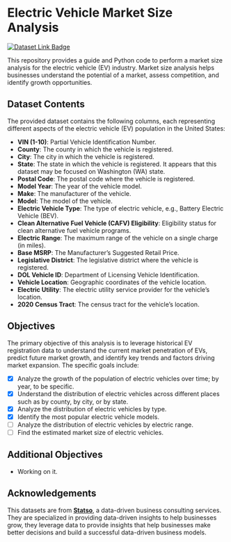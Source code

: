 # Electric Vehicle Market Size Analysis

[![Dataset Link Badge](https://img.shields.io/badge/dataset_link-market_size_of_evs-%23FFF8C9?style=for-the-badge)](https://statso.io/market-size-of-evs-case-study/)


This repository provides a guide and Python code to perform a market size analysis for the electric vehicle (EV) industry. Market size analysis helps businesses understand the potential of a market, assess competition, and identify growth opportunities.


## Dataset Contents

The provided dataset contains the following columns, each representing different aspects of the electric vehicle (EV) population in the United States:

- **VIN (1-10)**: Partial Vehicle Identification Number.
- **County**: The county in which the vehicle is registered.
- **City**: The city in which the vehicle is registered.
- **State**: The state in which the vehicle is registered. It appears that this dataset may be focused on Washington (WA) state.
- **Postal Code**: The postal code where the vehicle is registered.
- **Model Year**: The year of the vehicle model.
- **Make**: The manufacturer of the vehicle.
- **Model**: The model of the vehicle.
- **Electric Vehicle Type**: The type of electric vehicle, e.g., Battery Electric Vehicle (BEV).
- **Clean Alternative Fuel Vehicle (CAFV) Eligibility**: Eligibility status for clean alternative fuel vehicle programs.
- **Electric Range**: The maximum range of the vehicle on a single charge (in miles).
- **Base MSRP**: The Manufacturer’s Suggested Retail Price.
- **Legislative District**: The legislative district where the vehicle is registered.
- **DOL Vehicle ID**: Department of Licensing Vehicle Identification.
- **Vehicle Location**: Geographic coordinates of the vehicle location.
- **Electric Utility**: The electric utility service provider for the vehicle’s location.
- **2020 Census Tract**: The census tract for the vehicle’s location.

## Objectives

The primary objective of this analysis is to leverage historical EV registration data to understand the current market penetration of EVs, predict future market growth, and identify key trends and factors driving market expansion. The specific goals include:

- [x] Analyze the growth of the population of electric vehicles over time; by year, to be specific.
- [x] Understand the distribution of electric vehicles across different places such as by county, by city, or by state.
- [x] Analyze the distribution of electric vehicles by type.
- [x] Identify the most popular electric vehicle models.
- [ ] Analyze the distribution of electric vehicles by electric range.
- [ ] Find the estimated market size of electric vehicles.

## Additional Objectives

- Working on it.

## Acknowledgements

This datasets are from **[Statso](https://statso.io/)**, a data-driven business consulting services. They are specialized in providing data-driven insights to help businesses grow, they leverage data to provide insights that help businesses make better decisions and build a successful data-driven business models.